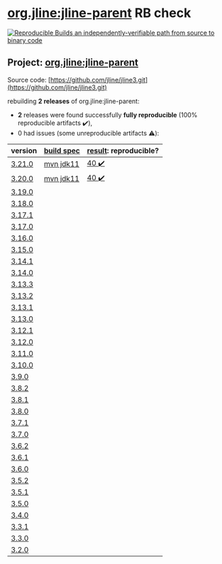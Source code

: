 [org.jline:jline-parent](https://search.maven.org/artifact/org.jline/jline-parent/) RB check
=======

[![Reproducible Builds](https://reproducible-builds.org/images/logos/rb.svg) an independently-verifiable path from source to binary code](https://reproducible-builds.org/)

## Project: [org.jline:jline-parent](https://search.maven.org/artifact/org.jline/jline-parent/)

Source code: [https://github.com/jline/jline3.git](https://github.com/jline/jline3.git)

rebuilding **2 releases** of org.jline:jline-parent:
- **2** releases were found successfully **fully reproducible** (100% reproducible artifacts :heavy_check_mark:),
- 0 had issues (some unreproducible artifacts :warning:):

| version | [build spec](BUILDSPEC.md) | [result](https://reproducible-builds.org/docs/jvm/): reproducible? |
| -- | --------- | ------ |
| [3.21.0](https://search.maven.org/artifact/org.jline/jline-parent/3.21.0/pom) | [mvn jdk11](jline-3.21.0.buildspec) | [40 :heavy_check_mark: ](jline-parent-3.21.0.buildcompare) |
| [3.20.0](https://search.maven.org/artifact/org.jline/jline-parent/3.20.0/pom) | [mvn jdk11](jline-3.20.0.buildspec) | [40 :heavy_check_mark: ](jline-parent-3.20.0.buildcompare) |
| [3.19.0](https://search.maven.org/artifact/org.jline/jline-parent/3.19.0/pom) | | |
| [3.18.0](https://search.maven.org/artifact/org.jline/jline-parent/3.18.0/pom) | | |
| [3.17.1](https://search.maven.org/artifact/org.jline/jline-parent/3.17.1/pom) | | |
| [3.17.0](https://search.maven.org/artifact/org.jline/jline-parent/3.17.0/pom) | | |
| [3.16.0](https://search.maven.org/artifact/org.jline/jline-parent/3.16.0/pom) | | |
| [3.15.0](https://search.maven.org/artifact/org.jline/jline-parent/3.15.0/pom) | | |
| [3.14.1](https://search.maven.org/artifact/org.jline/jline-parent/3.14.1/pom) | | |
| [3.14.0](https://search.maven.org/artifact/org.jline/jline-parent/3.14.0/pom) | | |
| [3.13.3](https://search.maven.org/artifact/org.jline/jline-parent/3.13.3/pom) | | |
| [3.13.2](https://search.maven.org/artifact/org.jline/jline-parent/3.13.2/pom) | | |
| [3.13.1](https://search.maven.org/artifact/org.jline/jline-parent/3.13.1/pom) | | |
| [3.13.0](https://search.maven.org/artifact/org.jline/jline-parent/3.13.0/pom) | | |
| [3.12.1](https://search.maven.org/artifact/org.jline/jline-parent/3.12.1/pom) | | |
| [3.12.0](https://search.maven.org/artifact/org.jline/jline-parent/3.12.0/pom) | | |
| [3.11.0](https://search.maven.org/artifact/org.jline/jline-parent/3.11.0/pom) | | |
| [3.10.0](https://search.maven.org/artifact/org.jline/jline-parent/3.10.0/pom) | | |
| [3.9.0](https://search.maven.org/artifact/org.jline/jline-parent/3.9.0/pom) | | |
| [3.8.2](https://search.maven.org/artifact/org.jline/jline-parent/3.8.2/pom) | | |
| [3.8.1](https://search.maven.org/artifact/org.jline/jline-parent/3.8.1/pom) | | |
| [3.8.0](https://search.maven.org/artifact/org.jline/jline-parent/3.8.0/pom) | | |
| [3.7.1](https://search.maven.org/artifact/org.jline/jline-parent/3.7.1/pom) | | |
| [3.7.0](https://search.maven.org/artifact/org.jline/jline-parent/3.7.0/pom) | | |
| [3.6.2](https://search.maven.org/artifact/org.jline/jline-parent/3.6.2/pom) | | |
| [3.6.1](https://search.maven.org/artifact/org.jline/jline-parent/3.6.1/pom) | | |
| [3.6.0](https://search.maven.org/artifact/org.jline/jline-parent/3.6.0/pom) | | |
| [3.5.2](https://search.maven.org/artifact/org.jline/jline-parent/3.5.2/pom) | | |
| [3.5.1](https://search.maven.org/artifact/org.jline/jline-parent/3.5.1/pom) | | |
| [3.5.0](https://search.maven.org/artifact/org.jline/jline-parent/3.5.0/pom) | | |
| [3.4.0](https://search.maven.org/artifact/org.jline/jline-parent/3.4.0/pom) | | |
| [3.3.1](https://search.maven.org/artifact/org.jline/jline-parent/3.3.1/pom) | | |
| [3.3.0](https://search.maven.org/artifact/org.jline/jline-parent/3.3.0/pom) | | |
| [3.2.0](https://search.maven.org/artifact/org.jline/jline-parent/3.2.0/pom) | | |
